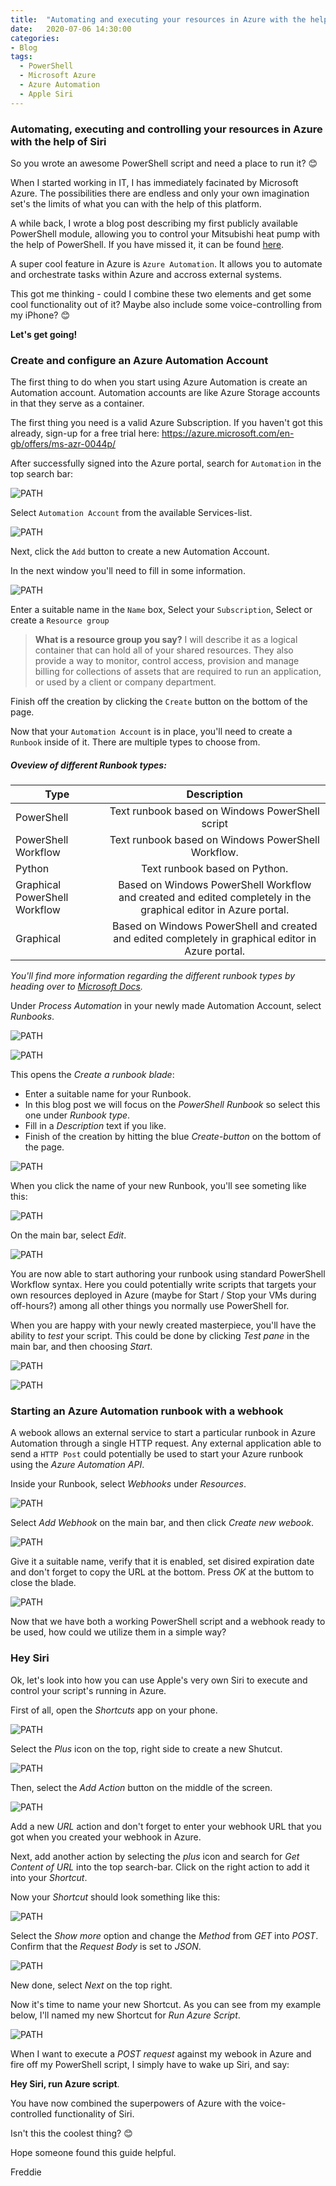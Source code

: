 ```yaml
---
title:  "Automating and executing your resources in Azure with the help of Siri"
date:   2020-07-06 14:30:00
categories: 
- Blog
tags:
  - PowerShell
  - Microsoft Azure
  - Azure Automation
  - Apple Siri
---
```


### Automating, executing and controlling your resources in Azure with the help of Siri

So you wrote an awesome PowerShell script and need a place to run it? :blush:

When I started working in IT, I has immediately facinated by Microsoft Azure.
The possibilities there are endless and only your own imagination set's the limits of what you can with the help of this platform.


A while back, I wrote a blog post describing my first publicly available PowerShell module, allowing you to control your Mitsubishi heat pump with the help of PowerShell.
If you have missed it, it can be found [here](https://www.cloudpilot.no/blog/Control-your-Mitsubishi-heat-pump-using-PowerShell/).

A super cool feature in Azure is ````Azure Automation````. It allows you to automate and orchestrate tasks within Azure and accross external systems.

This got me thinking - could I combine these two elements and get some cool functionality out of it? Maybe also include some voice-controlling from my iPhone? :blush:

**Let's get going!**

### Create and configure an Azure Automation Account

The first thing to do when you start using Azure Automation is create an Automation account. Automation accounts are like Azure Storage accounts in that they serve as a container.

The first thing you need is a valid Azure Subscription. If you haven't got this already, sign-up for a free trial here: https://azure.microsoft.com/en-gb/offers/ms-azr-0044p/

After successfully signed into the Azure portal, search for ````Automation```` in the top search bar:

![PATH](/assets/images/AZUREAUTO/AUTOMATION.PNG)

Select ````Automation Account```` from the available Services-list.

![PATH](/assets/images/AZUREAUTO/ADDAUTACC.PNG)

Next, click the ```Add``` button to create a new Automation Account.

In the next window you'll need to fill in some information.

![PATH](/assets/images/AZUREAUTO/ACCWIZARD.PNG)

Enter a suitable name in the ````Name```` box,
Select your ````Subscription````,
Select or create a ````Resource group````

>**What is a resource group you say?** I will describe it as a logical container that can hold all of your shared resources.
>They also provide a way to monitor, control access, provision and manage billing for collections of assets that are required to run an application, or used by a client or company department.



Finish off the creation by clicking the ````Create```` button on the bottom of the page.

Now that your ````Automation Account```` is in place, you'll need to create a ````Runbook```` inside of it.
There are multiple types to choose from. 

##### **Oveview of different Runbook types:**

| Type        | Description| 
| ------------- |:-------------:|
|PowerShell|Text runbook based on Windows PowerShell script|
|PowerShell Workflow|Text runbook based on Windows PowerShell Workflow.|
|Python|Text runbook based on Python.|
|Graphical PowerShell Workflow | Based on Windows PowerShell Workflow and created and edited completely in the graphical editor in Azure portal.|
|Graphical|Based on Windows PowerShell and created and edited completely in graphical editor in Azure portal.|

*You'll find more information regarding the different runbook types by heading over to [Microsoft Docs](https://docs.microsoft.com/en-us/azure/automation/automation-runbook-types).*


Under *Process Automation* in your newly made Automation Account, select *Runbooks*.

![PATH](/assets/images/AZUREAUTO/NEWRUNBOOK.png)

![PATH](/assets/images/AZUREAUTO/CREATE01.png)

This opens the  *Create a runbook blade*:

* Enter a suitable name for your Runbook.
* In this blog post we will focus on the *PowerShell Runbook* so select this one  under *Runbook type*.
* Fill in a *Description* text if you like.
* Finish of the creation by hitting the blue *Create-button* on the bottom of the page.

![PATH](/assets/images/AZUREAUTO/CREATE02.png)

When you click the name of your new Runbook, you'll see someting like this:


![PATH](/assets/images/AZUREAUTO/ENTERRUNBOOK.PNG)

On the main bar, select *Edit*.

![PATH](/assets/images/AZUREAUTO/EDITRUNBOOK.PNG)

You are now able to start authoring your runbook using standard PowerShell Workflow syntax.
Here you could potentially write scripts that targets your own resources deployed in Azure (maybe for Start / Stop your VMs during off-hours?) among all other things you normally use PowerShell for. 

When you are happy with your newly created masterpiece, you'll have the ability to *test* your script.
This could be done by clicking *Test pane* in the main bar, and then choosing *Start*.

![PATH](/assets/images/AZUREAUTO/TEST01.PNG)

![PATH](/assets/images/AZUREAUTO/TEST02.PNG)


### Starting an Azure Automation runbook with a webhook

A webook allows an external service to start a particular runbook in Azure Automation through a single HTTP request.
Any external application able to send a ````HTTP Post```` could potentially be used to start your Azure runbook using the *Azure Automation API*. 

Inside your Runbook, select *Webhooks* under *Resources*.

![PATH](/assets/images/AZUREAUTO/WEBHOOK01.PNG)

Select *Add Webhook* on the main bar, and then click *Create new webook*.

![PATH](/assets/images/AZUREAUTO/WEBHOOK02.PNG)

Give it a suitable name, verify that it is enabled, set disired expiration date and don't forget to copy the URL at the bottom. Press *OK* at the buttom to close the blade.

![PATH](/assets/images/AZUREAUTO/WEBHOOK03.PNG)

Now that we have both a working PowerShell script and a webhook ready to be used, how could we utilize them in a simple way?

### Hey Siri

Ok, let's look into how you can use Apple's very own Siri to execute and control your script's running in Azure.

First of all, open the *Shortcuts* app on your phone.

![PATH](/assets/images/AZUREAUTO/SIRI01.PNG)

Select the *Plus* icon on the top, right side to create a new Shutcut.

![PATH](/assets/images/AZUREAUTO/SIRI02.PNG)

Then, select the *Add Action* button on the middle of the screen.

![PATH](/assets/images/AZUREAUTO/SIRI03.PNG)

Add a new *URL* action and don't forget to enter your webhook URL that you got when you created your webhook in Azure.

Next, add another action by selecting the *plus* icon and search for *Get Content of URL* into the top search-bar. Click on the right action to add it into your *Shortcut*.

Now your *Shortcut* should look something like this:

![PATH](/assets/images/AZUREAUTO/SIRI04.PNG)

Select the *Show more* option and change the *Method* from *GET* into *POST*. Confirm that the *Request Body* is set to *JSON*.

![PATH](/assets/images/AZUREAUTO/SIRI05.PNG)

New done, select *Next* on the top right.

Now it's time to name your new Shortcut. As you can see from my example below, I'll named my new Shortcut for *Run Azure Script*.

![PATH](/assets/images/AZUREAUTO/SIRI06.PNG)

When I want to execute a *POST request* against my webook in Azure and fire off my PowerShell script, I simply have to wake up Siri, and say: 

**Hey Siri, run Azure script**.

You have now combined the superpowers of Azure with the voice-controlled functionality of Siri.

Isn't this the coolest thing? :blush:

Hope someone found this guide helpful.

Freddie
